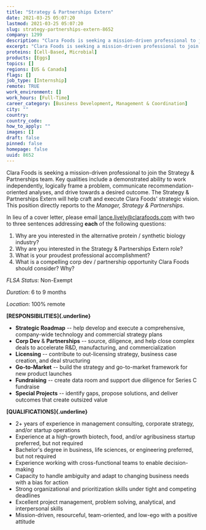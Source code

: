 ```yaml
---
title: "Strategy & Partnerships Extern"
date: 2021-03-25 05:07:20
lastmod: 2021-03-25 05:07:20
slug: strategy-partnerships-extern-8652
company: 1299
description: "Clara Foods is seeking a mission-driven professional to join the Strategy & Partnerships team. Key qualities include a demonstrated ability to work independently, logically frame a problem, communicate recommendation-oriented analyses, and drive towards a desired outcome. The Strategy & Partnerships Extern will help craft and execute Clara Foods’ strategic vision. This position directly reports to the Manager, Strategy & Partnerships."
excerpt: "Clara Foods is seeking a mission-driven professional to join the Strategy & Partnerships team. Key qualities include a demonstrated ability to work independently, logically frame a problem, communicate recommendation-oriented analyses, and drive towards a desired outcome. The Strategy & Partnerships Extern will help craft and execute Clara Foods’ strategic vision. This position directly reports to the Manager, Strategy & Partnerships."
proteins: [Cell-Based, Microbial]
products: [Eggs]
topics: []
regions: [US & Canada]
flags: []
job_type: [Internship]
remote: TRUE
work_environment: []
work_hours: [Full-Time]
career_category: [Business Development, Management & Coordination]
city: ""
country: 
country_code: 
how_to_apply: ""
images: []
draft: false
pinned: false
homepage: false
uuid: 8652
---
```

Clara Foods is seeking a mission-driven professional to join the
Strategy & Partnerships team. Key qualities include a demonstrated
ability to work independently, logically frame a problem, communicate
recommendation-oriented analyses, and drive towards a desired outcome.
The Strategy & Partnerships Extern will help craft and execute Clara
Foods' strategic vision. This position directly reports to the *Manager,
Strategy & Partnerships*.

In lieu of a cover letter, please email <lance.lively@clarafoods.com>
with two to three sentences addressing **each** of the following
questions:

1.  Why are you interested in the alternative protein / synthetic
    biology industry?
2.  Why are you interested in the Strategy & Partnerships Extern role?
3.  What is your proudest professional accomplishment?
4.  What is a compelling corp dev / partnership opportunity Clara Foods
    should consider? Why?

*FLSA Status*: Non-Exempt 

*Duration*: 6 to 9 months

*Location*: 100% remote

**[RESPONSIBILITIES]{.underline}**

-   **Strategic Roadmap** -- help develop and execute a comprehensive,
    company-wide technology and commercial strategy plans
-   **Corp Dev** & **Partnerships** -- source, diligence, and help close
    complex deals to accelerate R&D, manufacturing, and
    commercialization
-   **Licensing** -- contribute to out-licensing strategy, business case
    creation, and deal structuring
-   **Go-to-Market** -- build the strategy and go-to-market framework
    for new product launches
-   **Fundraising** -- create data room and support due diligence for
    Series C fundraise
-   **Special Projects** -- identify gaps, propose solutions, and
    deliver outcomes that create outsized value

**[QUALIFICATIONS]{.underline}**

-   2+ years of experience in management consulting, corporate strategy,
    and/or startup operations
-   Experience at a high-growth biotech, food, and/or agribusiness
    startup preferred, but not required
-   Bachelor's degree in business, life sciences, or engineering
    preferred, but not required
-   Experience working with cross-functional teams to enable
    decision-making
-   Capacity to handle ambiguity and adapt to changing business needs
    with a bias for action
-   Strong organizational and prioritization skills under tight and
    competing deadlines
-   Excellent project management, problem solving, analytical, and
    interpersonal skills
-   Mission-driven, resourceful, team-oriented, and low-ego with a
    positive attitude
